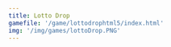 ```yaml
---
title: Lotto Drop 
gamefile: '/game/lottodrophtml5/index.html'
img: '/img/games/lottoDrop.PNG'
---
```

  

